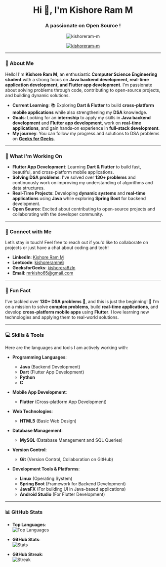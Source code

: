 <h1 align="center">Hi 👋, I'm Kishore Ram M</h1>

<h3 align="center">A passionate on  Open Source !</h3>

<p align="center">
  <img src="https://komarev.com/ghpvc/?username=kishoreram-m&label=Profile%20views&color=0e75b6&style=flat" alt="kishoreram-m" />
</p>

<p align="center">
  <a href="https://github.com/ryo-ma/github-profile-trophy">
    <img src="https://github-profile-trophy.vercel.app/?username=kishoreram-m" alt="kishoreram-m" />
  </a>
</p>

---

### 🚀 **About Me**

Hello! I'm **Kishore Ram M**, an enthusiastic **Computer Science Engineering student** with a strong focus on **Java backend development, real-time application development, and Flutter app development**. I'm passionate about solving problems through code, contributing to open-source projects, and building dynamic solutions.

- **Current Learning**: 📚 Exploring **Dart & Flutter** to build **cross-platform mobile applications** while also strengthening my **DSA** knowledge.  
- **Goals**: Looking for an **internship** to apply my skills in **Java backend development** and **Flutter app development**, work on **real-time applications**, and gain hands-on experience in **full-stack development**.
- **My journey**: You can follow my progress and solutions to DSA problems on **[Geeks for Geeks](https://www.geeksforgeeks.org/user/kishorera8zln/)**.
  
---

### 🌱 **What I'm Working On**

- **Flutter App Development**: Learning **Dart & Flutter** to build fast, beautiful, and cross-platform mobile applications.  
- **Solving DSA problems**: I've solved over **130+ problems** and continuously work on improving my understanding of algorithms and data structures.  
- **Real-Time Projects**: Developing **dynamic systems** and **real-time applications** using **Java** while exploring **Spring Boot** for backend development.  
- **Open Source**: Excited about contributing to open-source projects and collaborating with the developer community.

---

### 📍 **Connect with Me**
Let’s stay in touch! Feel free to reach out if you'd like to collaborate on projects or just have a chat about coding and tech!

- **LinkedIn**: [Kishore Ram M](https://www.linkedin.com/in/kishoreramm6/)
- **Leetcode**: [kishoreramm6](https://www.leetcode.com/kishoreramm6)
- **GeeksforGeeks**: [kishorera8zln](https://auth.geeksforgeeks.org/user/kishorera8zln)
- **Email**: [mrkisho65@gmail.com](mailto:mrkisho65@gmail.com)

---

### 💬 **Fun Fact**

I’ve tackled over **130+ DSA problems** 💪, and this is just the beginning! 🚀 I’m on a mission to solve **complex problems**, build **real-time applications**, and develop **cross-platform mobile apps** using **Flutter**. I love learning new technologies and applying them to real-world solutions.

---

### 💻 **Skills & Tools**

Here are the languages and tools I am actively working with:

- **Programming Languages**:  
  - **Java** (Backend Development)  
  - **Dart** (Flutter App Development)  
  - **Python**   
  - **C**  

- **Mobile App Development**:  
  - **Flutter** (Cross-platform App Development)

- **Web Technologies**:  
  - **HTML5** (Basic Web Design)  

- **Database Management**:  
  - **MySQL** (Database Management and SQL Queries)

- **Version Control**:  
  - **Git** (Version Control, Collaboration on GitHub)

- **Development Tools & Platforms**:  
  - **Linux** (Operating System)  
  - **Spring Boot** (Framework for Backend Development)  
  - **JavaFX** (For building UI in Java-based applications)  
  - **Android Studio** (For Flutter Development)

---

### 📊 **GitHub Stats**

- **Top Languages**:  
  ![Top Languages](https://github-readme-stats.vercel.app/api/top-langs?username=kishoreram-m&show_icons=true&locale=en&layout=compact)

- **GitHub Stats**:  
  ![Stats](https://github-readme-stats.vercel.app/api?username=kishoreram-m&show_icons=true&locale=en)

- **GitHub Streak**:  
  ![Streak](https://github-readme-streak-stats.herokuapp.com/?user=kishoreram-m&)
